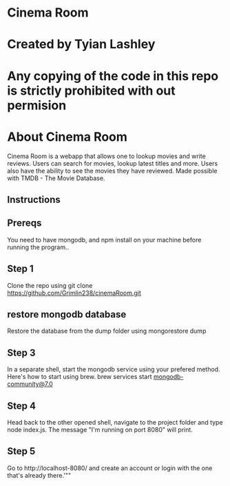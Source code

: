 # Cinema Room
# Created by Tyian Lashley
# Any copying of the code in this repo is strictly prohibited with out permision
# About Cinema Room
Cinema Room is a webapp that allows one to lookup movies and write reviews. Users can search for movies, lookup latest titles and more. Users also have the ability to see the movies they have reviewed.
Made possible with TMDB - The Movie Database.
## Instructions
## Prereqs
You need to have mongodb, and npm install on your machine before running the program..
## Step 1
Clone the repo using git clone https://github.com/Grimlin238/cinemaRoom.git
## restore mongodb database
Restore the database from the dump folder using mongorestore dump
## Step 3
In a separate shell, start the mongodb service using your prefered method. Here's how to start using brew.
brew services start mongodb-community@7.0
## Step 4
Head back to the other opened shell, navigate to the project folder and type node index.js. The message "I'm running on port 8080" will print.
## Step 5
Go to http://localhost-8080/ and create an account or login with the one that's already there.'""

